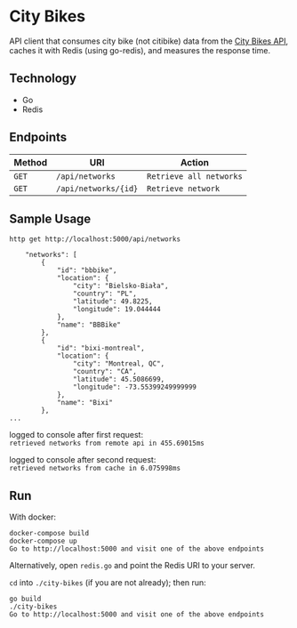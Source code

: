 # City Bikes

API client that consumes city bike (not citibike) data from the [City Bikes
API](https://api.citybik.es/v2/), caches it with Redis (using go-redis), and
measures the response time. 

Technology
----------
* Go
* Redis

Endpoints
---------

| Method     | URI                                  | Action                                      |
|------------|--------------------------------------|---------------------------------------------|
| `GET`      | `/api/networks`                      | `Retrieve all networks`                     |
| `GET`      | `/api/networks/{id}`                 | `Retrieve network`                          |


Sample Usage
---------------

`http get http://localhost:5000/api/networks`
```
    "networks": [
        {
            "id": "bbbike", 
            "location": {
                "city": "Bielsko-Biała", 
                "country": "PL", 
                "latitude": 49.8225, 
                "longitude": 19.044444
            }, 
            "name": "BBBike"
        }, 
        {
            "id": "bixi-montreal", 
            "location": {
                "city": "Montreal, QC", 
                "country": "CA", 
                "latitude": 45.5086699, 
                "longitude": -73.55399249999999
            }, 
            "name": "Bixi"
        }, 
...
```
logged to console after first request:  
`retrieved networks from remote api in 455.69015ms`

logged to console after second request:   
`retrieved networks from cache in 6.075998ms`

Run
---
With docker:
```
docker-compose build
docker-compose up
Go to http://localhost:5000 and visit one of the above endpoints
```

Alternatively, open `redis.go` and point the Redis URI to your server.

`cd` into `./city-bikes` (if you are not already); then run:
```
go build
./city-bikes
Go to http://localhost:5000 and visit one of the above endpoints
```
